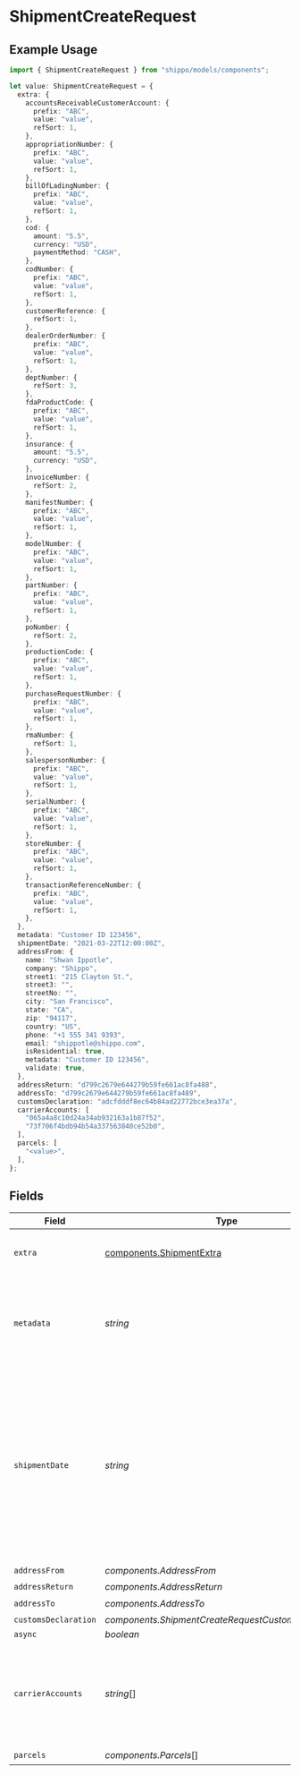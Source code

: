 # ShipmentCreateRequest

## Example Usage

```typescript
import { ShipmentCreateRequest } from "shippo/models/components";

let value: ShipmentCreateRequest = {
  extra: {
    accountsReceivableCustomerAccount: {
      prefix: "ABC",
      value: "value",
      refSort: 1,
    },
    appropriationNumber: {
      prefix: "ABC",
      value: "value",
      refSort: 1,
    },
    billOfLadingNumber: {
      prefix: "ABC",
      value: "value",
      refSort: 1,
    },
    cod: {
      amount: "5.5",
      currency: "USD",
      paymentMethod: "CASH",
    },
    codNumber: {
      prefix: "ABC",
      value: "value",
      refSort: 1,
    },
    customerReference: {
      refSort: 1,
    },
    dealerOrderNumber: {
      prefix: "ABC",
      value: "value",
      refSort: 1,
    },
    deptNumber: {
      refSort: 3,
    },
    fdaProductCode: {
      prefix: "ABC",
      value: "value",
      refSort: 1,
    },
    insurance: {
      amount: "5.5",
      currency: "USD",
    },
    invoiceNumber: {
      refSort: 2,
    },
    manifestNumber: {
      prefix: "ABC",
      value: "value",
      refSort: 1,
    },
    modelNumber: {
      prefix: "ABC",
      value: "value",
      refSort: 1,
    },
    partNumber: {
      prefix: "ABC",
      value: "value",
      refSort: 1,
    },
    poNumber: {
      refSort: 2,
    },
    productionCode: {
      prefix: "ABC",
      value: "value",
      refSort: 1,
    },
    purchaseRequestNumber: {
      prefix: "ABC",
      value: "value",
      refSort: 1,
    },
    rmaNumber: {
      refSort: 1,
    },
    salespersonNumber: {
      prefix: "ABC",
      value: "value",
      refSort: 1,
    },
    serialNumber: {
      prefix: "ABC",
      value: "value",
      refSort: 1,
    },
    storeNumber: {
      prefix: "ABC",
      value: "value",
      refSort: 1,
    },
    transactionReferenceNumber: {
      prefix: "ABC",
      value: "value",
      refSort: 1,
    },
  },
  metadata: "Customer ID 123456",
  shipmentDate: "2021-03-22T12:00:00Z",
  addressFrom: {
    name: "Shwan Ippotle",
    company: "Shippo",
    street1: "215 Clayton St.",
    street3: "",
    streetNo: "",
    city: "San Francisco",
    state: "CA",
    zip: "94117",
    country: "US",
    phone: "+1 555 341 9393",
    email: "shippotle@shippo.com",
    isResidential: true,
    metadata: "Customer ID 123456",
    validate: true,
  },
  addressReturn: "d799c2679e644279b59fe661ac8fa488",
  addressTo: "d799c2679e644279b59fe661ac8fa489",
  customsDeclaration: "adcfdddf8ec64b84ad22772bce3ea37a",
  carrierAccounts: [
    "065a4a8c10d24a34ab932163a1b87f52",
    "73f706f4bdb94b54a337563840ce52b0",
  ],
  parcels: [
    "<value>",
  ],
};
```

## Fields

| Field                                                                                                                                                                                                                                                                 | Type                                                                                                                                                                                                                                                                  | Required                                                                                                                                                                                                                                                              | Description                                                                                                                                                                                                                                                           | Example                                                                                                                                                                                                                                                               |
| --------------------------------------------------------------------------------------------------------------------------------------------------------------------------------------------------------------------------------------------------------------------- | --------------------------------------------------------------------------------------------------------------------------------------------------------------------------------------------------------------------------------------------------------------------- | --------------------------------------------------------------------------------------------------------------------------------------------------------------------------------------------------------------------------------------------------------------------- | --------------------------------------------------------------------------------------------------------------------------------------------------------------------------------------------------------------------------------------------------------------------- | --------------------------------------------------------------------------------------------------------------------------------------------------------------------------------------------------------------------------------------------------------------------- |
| `extra`                                                                                                                                                                                                                                                               | [components.ShipmentExtra](../../models/components/shipmentextra.md)                                                                                                                                                                                                  | :heavy_minus_sign:                                                                                                                                                                                                                                                    | An object holding optional extra services to be requested.                                                                                                                                                                                                            |                                                                                                                                                                                                                                                                       |
| `metadata`                                                                                                                                                                                                                                                            | *string*                                                                                                                                                                                                                                                              | :heavy_minus_sign:                                                                                                                                                                                                                                                    | A string of up to 100 characters that can be filled with any additional information you want to attach to the object.                                                                                                                                                 | Customer ID 123456                                                                                                                                                                                                                                                    |
| `shipmentDate`                                                                                                                                                                                                                                                        | *string*                                                                                                                                                                                                                                                              | :heavy_minus_sign:                                                                                                                                                                                                                                                    | Date the shipment will be tendered to the carrier. Must be in the format `2014-01-18T00:35:03.463Z`. <br/>Defaults to current date and time if no value is provided. Please note that some carriers require this value to<br/>be in the future, on a working day, or similar. | 2021-03-22T12:00:00Z                                                                                                                                                                                                                                                  |
| `addressFrom`                                                                                                                                                                                                                                                         | *components.AddressFrom*                                                                                                                                                                                                                                              | :heavy_check_mark:                                                                                                                                                                                                                                                    | N/A                                                                                                                                                                                                                                                                   |                                                                                                                                                                                                                                                                       |
| `addressReturn`                                                                                                                                                                                                                                                       | *components.AddressReturn*                                                                                                                                                                                                                                            | :heavy_minus_sign:                                                                                                                                                                                                                                                    | N/A                                                                                                                                                                                                                                                                   |                                                                                                                                                                                                                                                                       |
| `addressTo`                                                                                                                                                                                                                                                           | *components.AddressTo*                                                                                                                                                                                                                                                | :heavy_check_mark:                                                                                                                                                                                                                                                    | N/A                                                                                                                                                                                                                                                                   |                                                                                                                                                                                                                                                                       |
| `customsDeclaration`                                                                                                                                                                                                                                                  | *components.ShipmentCreateRequestCustomsDeclaration*                                                                                                                                                                                                                  | :heavy_minus_sign:                                                                                                                                                                                                                                                    | N/A                                                                                                                                                                                                                                                                   |                                                                                                                                                                                                                                                                       |
| `async`                                                                                                                                                                                                                                                               | *boolean*                                                                                                                                                                                                                                                             | :heavy_minus_sign:                                                                                                                                                                                                                                                    | N/A                                                                                                                                                                                                                                                                   |                                                                                                                                                                                                                                                                       |
| `carrierAccounts`                                                                                                                                                                                                                                                     | *string*[]                                                                                                                                                                                                                                                            | :heavy_minus_sign:                                                                                                                                                                                                                                                    | List of <a href="#tag/Carrier-Accounts/">Carrier Accounts</a> `object_id`s used to filter <br/>the returned rates.  If set, only rates from these carriers will be returned.                                                                                          | [<br/>"065a4a8c10d24a34ab932163a1b87f52",<br/>"73f706f4bdb94b54a337563840ce52b0"<br/>]                                                                                                                                                                                |
| `parcels`                                                                                                                                                                                                                                                             | *components.Parcels*[]                                                                                                                                                                                                                                                | :heavy_check_mark:                                                                                                                                                                                                                                                    | N/A                                                                                                                                                                                                                                                                   |                                                                                                                                                                                                                                                                       |